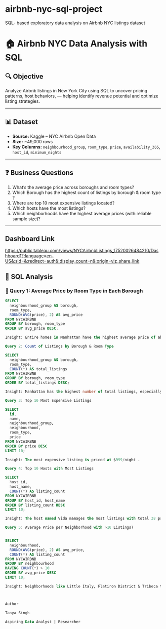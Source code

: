 # airbnb-nyc-sql-project
SQL- based exploratory data analysis on Airbnb NYC listings dataset

# 🏠 Airbnb NYC Data Analysis with SQL

## 🔍 Objective
Analyze Airbnb listings in New York City using SQL to uncover pricing patterns, host behaviors, — helping identify revenue potential and optimize listing strategies.

---

## 📊 Dataset
- **Source:** Kaggle – NYC Airbnb Open Data  
- **Size:** ~49,000 rows  
- **Key Columns:** `neighbourhood_group`, `room_type`, `price`, `availability_365`, `host_id`, `minimum_nights`

---

## ❓ Business Questions
1. What’s the average price across boroughs and room types?
2. Which Borough has the highest count of listings by borough & room type ?
3. Where are top 10 most expensive listings located?
4. Which hosts have the most listings?
5. Which neighborhoods have the highest average prices (with reliable sample size)?

---
## Dashboard Link
https://public.tableau.com/views/NYCAirbnbListings_17520026484210/Dashboard1?:language=en-US&:sid=&:redirect=auth&:display_count=n&:origin=viz_share_link

## 🧠 SQL Analysis

### 📌 Query 1: Average Price by Room Type in Each Borough
```sql
SELECT
  neighbourhood_group AS borough,
  room_type,
  ROUND(AVG(price), 2) AS avg_price
FROM NYCAIRBNB
GROUP BY borough, room_type
ORDER BY avg_price DESC;

Insight: Entire homes in Manhattan have the highest average price of about $ 252.68 , followed by Staten Island $ 223.76, Brooklyn $ 190.97.

Query 2: Count of Listings by Borough & Room Type

SELECT
  neighbourhood_group AS borough,
  room_type,
  COUNT(*) AS total_listings
FROM NYCAIRBNB
GROUP BY borough, room_type
ORDER BY total_listings DESC;

Insight: Manhattan has the highest number of total listings, especially for private room. 

Query 3: Top 10 Most Expensive Listings

SELECT
  id,
  name,
  neighbourhood_group,
  neighbourhood,
  room_type,
  price
FROM NYCAIRBNB
ORDER BY price DESC
LIMIT 10;

Insight: The most expensive listing is priced at $999/night .

Query 4: Top 10 Hosts with Most Listings

SELECT
  host_id,
  host_name,
  COUNT(*) AS listing_count
FROM NYCAIRBNB
GROUP BY host_id, host_name
ORDER BY listing_count DESC
LIMIT 10;

Insight: The host named Vida manages the most listings with total 38 properties. This suggests small scale  commercial hosting , but not corporate level property management.

Query 5: Average Price per Neighborhood with >10 Listings)


SELECT
  neighbourhood,
  ROUND(AVG(price), 2) AS avg_price,
  COUNT(*) AS listing_count
FROM NYCAIRBNB
GROUP BY neighbourhood
HAVING COUNT(*) > 10
ORDER BY avg_price DESC
LIMIT 10;

Insight: Neighborhoods like Little Italy, Flatiron District & Tribeca top the average price chart suggesting concentrated demand for premium stays.



Author

Tanya Singh

Aspiring Data Analyst | Researcher


